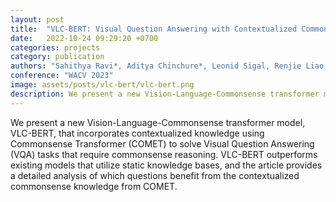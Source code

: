 ```yaml
---
layout: post
title:  "VLC-BERT: Visual Question Answering with Contextualized Commonsense Knowledge"
date:   2022-10-24 09:29:20 +0700
categories: projects
category: publication
authors: "Sahithya Ravi*, Aditya Chinchure*, Leonid Sigal, Renjie Liao, Vered Shwartz (*equal contribution)"
conference: "WACV 2023"
image: assets/posts/vlc-bert/vlc-bert.png
description: We present a new Vision-Language-Commonsense transformer model, VLC-BERT, that incorporates contextualized knowledge using Commonsense Transformer (COMET) to solve Visual Question Answering (VQA) tasks that require commonsense reasoning.
---
```

We present a new Vision-Language-Commonsense transformer model, VLC-BERT, that incorporates contextualized knowledge using Commonsense Transformer (COMET) to solve Visual Question Answering (VQA) tasks that require commonsense reasoning. VLC-BERT outperforms existing models that utilize static knowledge bases, and the article provides a detailed analysis of which questions benefit from the contextualized commonsense knowledge from COMET.